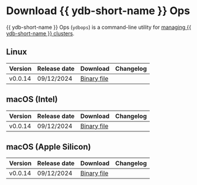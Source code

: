# Download {{ ydb-short-name }} Ops

{{ ydb-short-name }} Ops (`ydbops`) is a command-line utility for [managing {{ ydb-short-name }} clusters](../reference/ydbops/index.md).

## Linux

| Version | Release date | Download | Changelog |
| :--- | :--- | :--- | :--- |
| v0.0.14 | 09/12/2024 | [Binary file](https://github.com/ydb-platform/ydbops/releases/download/v0.0.14/ydbops) |  |

## macOS (Intel)

| Version | Release date | Download | Changelog |
| :--- | :--- | :--- | :--- |
| v0.0.14 | 09/12/2024 | [Binary file](https://github.com/ydb-platform/ydbops/releases/download/v0.0.14/ydbops_darwin_amd64) | |

## macOS (Apple Silicon)

| Version | Release date | Download | Changelog |
| :--- | :--- | :--- | :--- |
| v0.0.14 | 09/12/2024 | [Binary file](https://github.com/ydb-platform/ydbops/releases/download/v0.0.14/ydbops_darwin_arm64) | |